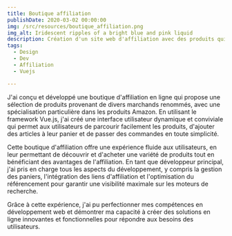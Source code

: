 ```yaml
---
title: Boutique affiliation
publishDate: 2020-03-02 00:00:00
img: /src/resources/boutique_affiliation.png
img_alt: Iridescent ripples of a bright blue and pink liquid
description: Création d'un site web d'affiliation avec des produits qui renvoie vers les sites marchands
tags:
  - Design
  - Dev
  - Affiliation 
  - Vuejs

---     
```


J'ai conçu et développé une boutique d'affiliation en ligne qui propose une sélection de produits provenant de divers marchands renommés, avec une spécialisation particulière dans les produits Amazon. En utilisant le framework Vue.js, j'ai créé une interface utilisateur dynamique et conviviale qui permet aux utilisateurs de parcourir facilement les produits, d'ajouter des articles à leur panier et de passer des commandes en toute simplicité.

Cette boutique d'affiliation offre une expérience fluide aux utilisateurs, en leur permettant de découvrir et d'acheter une variété de produits tout en bénéficiant des avantages de l'affiliation. En tant que développeur principal, j'ai pris en charge tous les aspects du développement, y compris la gestion des paniers, l'intégration des liens d'affiliation et l'optimisation du référencement pour garantir une visibilité maximale sur les moteurs de recherche.

Grâce à cette expérience, j'ai pu perfectionner mes compétences en développement web et démontrer ma capacité à créer des solutions en ligne innovantes et fonctionnelles pour répondre aux besoins des utilisateurs.
